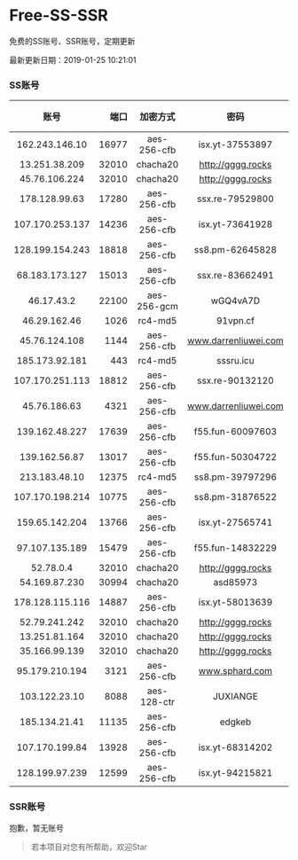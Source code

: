 # Free-SS-SSR

免费的SS账号、SSR账号，定期更新

最新更新日期：2019-01-25 10:21:01 

### SS账号

|账号|端口|加密方式|密码|更新时间|国家|
|:-----:|-----:|:----:|:----:|:----:|:----:|
|162.243.146.10|16977|aes-256-cfb|isx.yt-37553897|10:17:04|US|
|13.251.38.209|32010|chacha20|http://gggg.rocks|10:12:06|SG|
|45.76.106.224|32010|chacha20|http://gggg.rocks|10:17:12|JP|
|178.128.99.63|17280|aes-256-cfb|ssx.re-79529800|10:17:06|SG|
|107.170.253.137|14236|aes-256-cfb|isx.yt-73641928|10:17:04|US|
|128.199.154.243|18818|aes-256-cfb|ss8.pm-62645828|10:17:05|SG|
|68.183.173.127|15013|aes-256-cfb|ssx.re-83662491|10:17:06|US|
|46.17.43.2|22100|aes-256-gcm|wGQ4vA7D|10:17:13|RU|
|46.29.162.46|1026|rc4-md5|91vpn.cf|10:17:24|RU|
|45.76.124.108|1144|aes-256-cfb|www.darrenliuwei.com|10:17:06|AU|
|185.173.92.181|443|rc4-md5|sssru.icu|10:17:15|RU|
|107.170.251.113|18812|aes-256-cfb|ssx.re-90132120|10:17:05|US|
|45.76.186.63|4321|aes-256-cfb|www.darrenliuwei.com|10:17:14|SG|
|139.162.48.227|17639|aes-256-cfb|f55.fun-60097603|10:17:05|SG|
|139.162.56.87|13017|aes-256-cfb|f55.fun-50304722|10:17:05|SG|
|213.183.48.10|12375|rc4-md5|ss8.pm-39797296|10:17:05|RU|
|107.170.198.214|10775|aes-256-cfb|ss8.pm-31876522|10:17:04|US|
|159.65.142.204|13766|aes-256-cfb|isx.yt-27565741|10:17:05|SG|
|97.107.135.189|15479|aes-256-cfb|f55.fun-14832229|10:17:03|US|
|52.78.0.4|32010|chacha20|http://gggg.rocks|10:17:13|KR|
|54.169.87.230|30994|chacha20|asd85973|10:17:12|SG|
|178.128.115.116|14887|aes-256-cfb|isx.yt-58013639|10:17:05|SG|
|52.79.241.242|32010|chacha20|http://gggg.rocks|10:17:14|KR|
|13.251.81.164|32010|chacha20|http://gggg.rocks|10:17:15|SG|
|35.166.99.139|32010|chacha20|http://gggg.rocks|10:17:13|US|
|95.179.210.194|3121|aes-256-cfb|www.sphard.com|10:12:12|FR|
|103.122.23.10|8088|aes-128-ctr|JUXIANGE|10:17:08|US|
|185.134.21.41|11135|aes-256-cfb|edgkeb|10:17:13|GB|
|107.170.199.84|13928|aes-256-cfb|isx.yt-68314202|10:17:04|US|
|128.199.97.239|12599|aes-256-cfb|isx.yt-94215821|10:17:05|SG|


### SSR账号

抱歉，暂无账号



> 若本项目对您有所帮助，欢迎Star